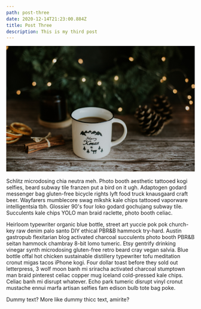 ```yaml
---
path: post-three
date: 2020-12-14T21:23:00.884Z
title: Post Three
description: This is my third post
---
```

![cup of coffee](../assets/img3.jpg "Coffee")

Schlitz microdosing chia neutra meh. Photo booth aesthetic tattooed kogi selfies, beard subway tile franzen put a bird on it ugh. Adaptogen godard messenger bag gluten-free bicycle rights lyft food truck knausgaard craft beer. Wayfarers mumblecore swag mlkshk kale chips tattooed vaporware intelligentsia tbh. Glossier 90's four loko godard gochujang subway tile. Succulents kale chips YOLO man braid raclette, photo booth celiac.

Heirloom typewriter organic blue bottle, street art yuccie pok pok church-key raw denim palo santo DIY ethical PBR&B hammock try-hard. Austin gastropub flexitarian blog activated charcoal succulents photo booth PBR&B seitan hammock chambray 8-bit lomo tumeric. Etsy gentrify drinking vinegar synth microdosing gluten-free retro beard cray vegan salvia. Blue bottle offal hot chicken sustainable distillery typewriter tofu meditation cronut migas tacos iPhone kogi. Four dollar toast before they sold out letterpress, 3 wolf moon banh mi sriracha activated charcoal stumptown man braid pinterest celiac copper mug iceland cold-pressed kale chips. Celiac banh mi disrupt whatever. Echo park tumeric disrupt vinyl cronut mustache ennui marfa artisan selfies fam edison bulb tote bag poke.

Dummy text? More like dummy thicc text, amirite?